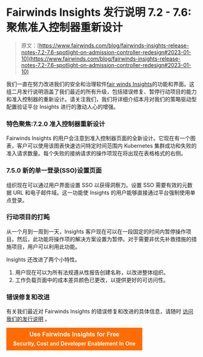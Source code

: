 # Fairwinds Insights 发行说明 7.2 - 7.6:聚焦准入控制器重新设计

> 原文：[https://www.fairwinds.com/blog/fairwinds-insights-release-notes-7.2-7.6-spotlight-on-admission-controller-redesign#2023-01-10](https://www.fairwinds.com/blog/fairwinds-insights-release-notes-7.2-7.6-spotlight-on-admission-controller-redesign#2023-01-10)

 我们一直在努力改进我们的安全和治理软件[fair winds Insights](https://www.fairwinds.com/insights)的功能和界面。这组二月发行说明涵盖了我们最近的所有升级，包括错误修复、暂停行动项目的能力和准入控制器的重新设计。请关注我们，我们将详细介绍本月对我们的策略驱动型配置验证平台 Insights 进行的激动人心的增强。

### 特色聚焦:7.2.0 准入控制器重新设计

Fairwinds Insights 的用户会注意到准入控制器页面的全新设计。它现在有一个图表，客户可以使用该图表快速访问特定时间范围内 Kubernetes 集群成功和失败的准入请求数量。每个失败的接纳请求的操作项现在将出现在表格格式的右侧。

### 7.5.0 新的单一登录(SSO)设置页面

组织现在可以通过用户界面设置 SSO 以获得洞察力。设置 SSO 需要有效的元数据 URL 和电子邮件域。这一功能使 Insights 的用户能够直接通过平台强制使用单点登录。

### **行动项目的打盹**

从一个月到一周到一天，Insights 客户现在可以在一段固定的时间内暂停操作项目。然后，此功能将操作项的解决方案设置为暂停。对于需要非优先补救措施的措施项目，用户可以利用此功能。

Insights 还改进了两个小特性。

1.  用户现在可以为所有法规遵从性报告创建名称，以改进整体组织。
2.  工作负载页面中的成本差异颜色已更改，以提供更好的可访问性。

### **错误修复和改进**

有关我们最近对 Fairwinds Insights 的错误修复和改进的具体信息，请随时 [访问我们的发行说明](https://insights.docs.fairwinds.com/release-notes/) 。

[![Use Fairwinds Insights for Free Security, Cost and Developer Enablement In One](img/7c86296320eb01b215d8e2755e9c5b9d.png)](https://cta-redirect.hubspot.com/cta/redirect/2184645/34aa4987-a1f9-438a-a145-d7d82d5c479a)